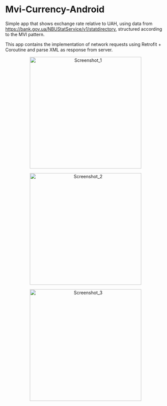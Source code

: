 # Mvi-Currency-Android

Simple app that shows exchange rate relative to UAH, using data from https://bank.gov.ua/NBUStatService/v1/statdirectory, 
structured according to the MVI pattern.

This app contains the implementation of network requests using Retrofit + Coroutine and parse XML as response from server.

<p align="center">
  <img src="main_screen.png" width="350" alt="Screenshot_1">
</p>

<p align="center">
  <img src="additional_screen.png" width="350" alt="Screenshot_2">
</p>

<p align="center">
  <img src="additional_screen2.png" width="350" alt="Screenshot_3">
</p>
